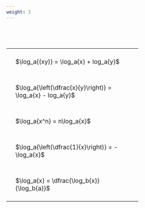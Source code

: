 ```yaml
---
weight: 3
---
```


#  
<br>
<style type="text/css">
#T_57aca th.col_heading {
  text-align: left;
  font-size: 1em;
}
#T_57aca td {
  text-align: left;
  font-size: 1em;
  padding: 1.5em;
}
#T_57aca_row0_col0, #T_57aca_row1_col0, #T_57aca_row2_col0, #T_57aca_row3_col0, #T_57aca_row4_col0 {
  width: 300px;
  white-space: pre-wrap;
}
</style>
<table id="T_57aca">
  <thead>
  </thead>
  <tbody>
    <tr>
      <td id="T_57aca_row0_col0" class="data row0 col0" >$\log_a{(xy)} = \log_a{x} + log_a{y}$</td>
    </tr>
    <tr>
      <td id="T_57aca_row1_col0" class="data row1 col0" >$\log_a{\left(\dfrac{x}{y}\right)} = \log_a{x} - log_a{y}$</td>
    </tr>
    <tr>
      <td id="T_57aca_row2_col0" class="data row2 col0" >$\log_a{x^n} = n\log_a{x}$</td>
    </tr>
    <tr>
      <td id="T_57aca_row3_col0" class="data row3 col0" >$\log_a{\left(\dfrac{1}{x}\right)} = -\log_a{x}$</td>
    </tr>
    <tr>
      <td id="T_57aca_row4_col0" class="data row4 col0" >$\log_a{x} = \dfrac{\log_b{x}}{\log_b{a}}$</td>
    </tr>
  </tbody>
</table>
